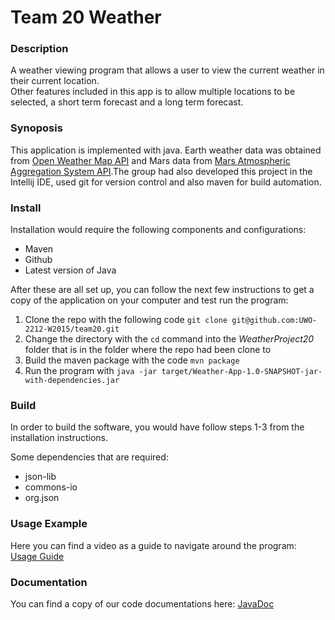 # Team 20 Weather 

### Description
A weather viewing program that allows a user to view the current weather in their current location.   
Other features included in this app is to allow multiple locations to be selected, a short term forecast and a long term forecast. 

### Synoposis
This application is implemented with java. Earth weather data was obtained from [Open Weather Map API](http://openweathermap.org) and Mars data from [Mars Atmospheric Aggregation System API](http://marsweather.ingenology.com/).The group had also developed this project in the Intellij IDE, used git for version control and also maven for build automation.

### Install
Installation would require the following components and configurations:
* Maven
* Github
* Latest version of Java

After these are all set up, you can follow the next few instructions to get a copy of the application on your computer and test run the program:

1. Clone the repo with the following code
   ` git clone git@github.com:UWO-2212-W2015/team20.git `
2. Change the directory with the `cd` command into the *WeatherProject20* folder that is in the folder where the repo had been clone to
3. Build the maven package with the code `mvn package`
4. Run the program with `java -jar target/Weather-App-1.0-SNAPSHOT-jar-with-dependencies.jar`

### Build
In order to build the software, you would have follow steps 1-3 from the installation instructions. 

Some dependencies that are required:
* json-lib
* commons-io
* org.json

### Usage Example

Here you can find a video as a guide to navigate around the program:
[Usage Guide](https://www.youtube.com/watch?v=TquBZH7Ji_w)

### Documentation

You can find a copy of our code documentations here:
[JavaDoc](https://github.com/UWO-2212-W2015/team20/blob/master/WeatherProject20/doc/index.html)